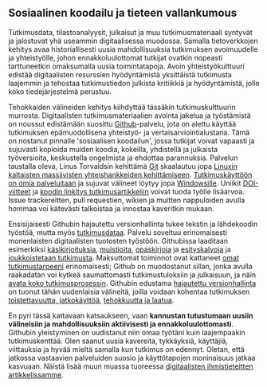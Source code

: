 ## Sosiaalinen koodailu ja tieteen vallankumous

Tutkimusdata, tilastoanalyysit, julkaisut ja muu tutkimusmateriaali
syntyvät ja jalostuvat yhä useammin digitaalisessa muodossa. Samalla
tietoverkkojen kehitys avaa historiallisesti uusia mahdollisuuksia
tutkimuksen avoimuudelle ja yhteistyölle, johon ennakkoluulottomat
tutkijat ovatkin nopeasti tarttuneetkin omaksumalla uusia
toimintatapoja. Avoin yhteistyökulttuuri edistää digitaalisten
resurssien hyödyntämistä yksittäistä tutkimusta laajemmin ja tehostaa
tutkimustiedon julkista kritiikkiä ja hyödyntämistä, jolle koko
tiedejärjestelmä perustuu.

Tehokkaiden välineiden kehitys kiihdyttää tässäkin tutkimuskulttuurin
murrosta. Digitaalisten tutkimusmateriaalien avointa jakelua ja
työstämistä on noussut edistämään suosittu
[Github](https://github.com)-palvelu, jota on alettu käyttää
tutkimuksen epämuodollisena yhteistyö- ja
vertaisarviointialustana. Tämä on nostanut pinnalle 'sosiaalisen
koodailun', jossa tutkijat voivat vapaasti ja sujuvasti kopioida
muiden koodia, kokeilla, yhdistellä ja julkaista työversioita,
keskustella ongelmista ja ehdottaa parannuksia. Palvelun taustalla
oleva, Linus Torvaldsin kehittämä [Git](http://git.or.cz) skaalautuu
jopa [Linuxin kaltaisten massiivisten yhteishankkeiden
kehittämiseen](https://www.youtube.com/watch?v=4XpnKHJAok8). [Tutkimuskäyttöön
on omia
palveluitaan](https://github.com/blog/1840-improving-github-for-science)
ja sujuvat välineet löytyy jopa
[Windowsille](https://windows.github.com). Uniikit
[DOI-viitteet](https://guides.github.com/activities/citable-code) ja
[koodin linkitys
tutkimusartikkeliin](https://medium.com/@samim/gitxiv-collaborative-open-computer-science-e5fea734cd45)
voivat tuoda työlle lisäarvoa. Issue trackereitten, pull requestien,
wikien ja muitten nappuloiden avulla hommaa voi kätevästi talkoistaa
ja innostaa kaveritkin mukaan.

Ensisijaisesti Githubin hajautettu versionhallinta tukee tekstin ja
lähdekoodin työstöä, mutta myös
[tutkimusdataa](https://git-lfs.github.com). Palvelu soveltuu
erinomaisesti monenlaisten digitaalisten tuotosten
työstöön. Githubissa laaditaan esimerkiksi
[käsikirjoituksia](http://bayesfactor.blogspot.fi/2015/08/on-radical-manuscript-openness.html),
[muistioita](https://github.com/okffi-science/2014-tietopyynto-lisenssimaksut),
[opaskirjoja](http://lincolnmullen.com/projects/dh-r/index.html) ja
[esityskalvoja](https://github.com/okffi-science) ja [joukkoistetaan
tutkimusta](http://nmrlipids.blogspot.nl). Maksuttomat toiminnot ovat
kattaneet [omat tutkimustarpeeni](https://github.com/antagomir)
erinomaisesti; Github on muodostanut sillan, jonka avulla raakadatan
voi kytkeä saumattomasti tutkimustuloksiin ja julkaisuun, ja näin
[avata koko
tutkimusprosessin](http://www.sciencemag.org/content/336/6078/159.short). Githubin
edustama [hajautettu
versionhallinta](http://www.scfbm.org/content/8/1/7) on tuonut tähän
uudenlaisia välineitä, joilla voidaan kohentaa tutkimuksen
[toistettavuutta,
jatkokäyttöä](http://www.pubmedcentral.nih.gov/articlerender.fcgi?artid=3383002&tool=pmcentrez&rendertype=abstract),
[tehokkuutta ja
laatua](http://journals.plos.org/plosmedicine/article?id=10.1371/journal.pmed.1001747).

En pyri tässä kattavaan katsaukseen, vaan **kannustan tutustumaan
uusiin välineisiin ja mahdollisuuksiin aktiivisesti ja
ennakkoluulottomasti**. Githubin yleistyminen on uudistanut niin omaa
työtäni kuin laajempaakin tutkimuskenttää. Olen saanut uusia
kavereita, tykkäyksiä, käyttäjiä, viittauksia ja hyvää mieltä samalla
kun tutkimus on edennyt. Oletan, että jatkossa vastaavien palveluiden
suosio ja käyttötapojen moninaisuus jatkaa kasvuaan. Näistä lisää muun
muassa tuoreessa [digitaalisten ihmistieteitten
artikkelissamme](http://www.ennenjanyt.net/2015/08/aatehistoria-ja-digitaalisten-aineistojen-mahdollisuudet).















